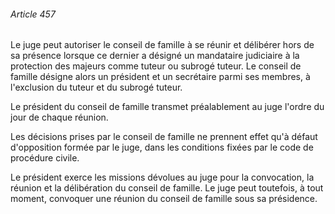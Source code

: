 ###### Article 457

Le juge peut autoriser le conseil de famille à se réunir et délibérer hors de sa présence lorsque ce dernier a désigné un mandataire judiciaire à la protection des majeurs comme tuteur ou subrogé tuteur. Le conseil de famille désigne alors un président et un secrétaire parmi ses membres, à l'exclusion du tuteur et du subrogé tuteur.

Le président du conseil de famille transmet préalablement au juge l'ordre du jour de chaque réunion.

Les décisions prises par le conseil de famille ne prennent effet qu'à défaut d'opposition formée par le juge, dans les conditions fixées par le code de procédure civile.

Le président exerce les missions dévolues au juge pour la convocation, la réunion et la délibération du conseil de famille. Le juge peut toutefois, à tout moment, convoquer une réunion du conseil de famille sous sa présidence.

